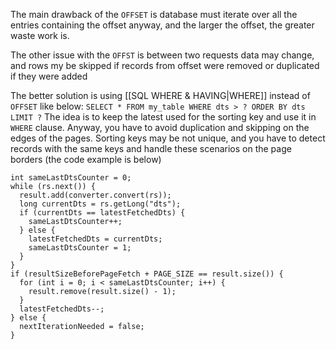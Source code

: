 The main drawback of the `OFFSET` is database must iterate over all the entries containing the offset anyway, and the larger the offset, the greater waste work is.

The other issue with the `OFFST` is between two requests data may change, and rows my be skipped if records from offset were removed or duplicated if they were added

The better solution is using [[SQL WHERE & HAVING|WHERE]] instead of `OFFSET` like below:
`SELECT * FROM my_table WHERE dts > ? ORDER BY dts LIMIT ?`
The idea is to keep the latest used for the sorting key and use it in `WHERE` clause. Anyway, you have to avoid duplication and skipping on the edges of the pages. Sorting keys may be not unique, and you have to detect records with the same keys and handle these scenarios on the page borders (the code example is below)
```
int sameLastDtsCounter = 0;  
while (rs.next()) {  
  result.add(converter.convert(rs));  
  long currentDts = rs.getLong("dts");  
  if (currentDts == latestFetchedDts) {  
    sameLastDtsCounter++;  
  } else {  
    latestFetchedDts = currentDts;  
    sameLastDtsCounter = 1;  
  }  
}  
if (resultSizeBeforePageFetch + PAGE_SIZE == result.size()) {  
  for (int i = 0; i < sameLastDtsCounter; i++) {  
    result.remove(result.size() - 1);  
  }  
  latestFetchedDts--;  
} else {  
  nextIterationNeeded = false;  
}
```

